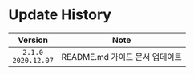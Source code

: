 # Update History

| Version | Note |
|:---:|:---:|
| `2.1.0`<br/>`2020.12.07` | README.md 가이드 문서 업데이트 |